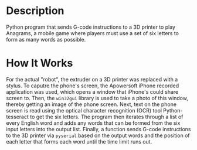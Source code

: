 # Description
Python program that sends G-code instructions to a 3D printer to play Anagrams, a mobile game where players must use a set of six letters to form as many words as possible.
# How It Works
For the actual "robot", the extruder on a 3D printer was replaced with a stylus. To caputre the phone's screen, the Apowersoft iPhone recorded application was used, which opens a window that iPhone's could share screen to. Then, the `win32gui` library is used to take a photo of this window, thereby getting an image of the phone screen. Next, text on the phone screen is read using the optical character recognition (OCR) tool Python-tesseract to get the six letters. The program then iterates through a list of every English word and adds any words that can be formed from the six input letters into the output list. Finally, a function sends G-code instructions to the 3D printer via `pyserial` based on the output words and the position of each letter that forms each word until the time limit runs out. 
